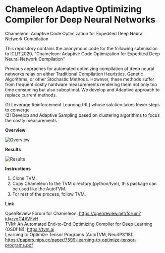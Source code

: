 # Chameleon Adaptive Optimizing Compiler for Deep Neural Networks
Chameleon: Adaptive Code Optimization for Expedited Deep Neural Network Compilation

This repository contains the anonymous code for the following submission to ICLR 2020.
"Chameleon: Adaptive Code Optimization for Expedited Deep Neural Network Compilation" <br/>

Previous appraches for automated optimizing compilation of deep neural networks relay on either Traditional Compilation Heuristics, Genetic Algorithms, or other Stochastic Methods. However, these methods suffer from frequent costly hardware measurements rendering them not only too time consuming but also suboptimal. We develop and Adaptive approach to replace current methods.

(1) Leverage Reinforcement Learning (RL) whose solution takes fewer steps to converge <br/>
(2) Develop and Adaptive Sampling based on clustering algorithms to focus the costly measurements

__Overview__

![Overview](https://bitbucket.org/act-lab/chameleon/src/master/images/rlc_overview.png)

__Results__

![Results](https://bitbucket.org/act-lab/chameleon/src/master/images/iter_vs_flops_zoom_oval_complete.png)

__Instructions__
1. Clone TVM. <br/>
2. Copy Chameleon to the TVM directory (python/tvm), this package can be used like the AutoTVM. <br/>
3. For rest of the process, follow TVM.

__Link__

OpenReview Forum for Chameleon: https://openreview.net/forum?id=rygG4AVFvH <br/>
TVM: An Automated End-to-End Optimizing Compiler for Deep Learning (OSDI'18): https://tvm.ai <br/>
Learning to Optimize Tensor Programs (AutoTVM, NeurIPS'18): https://papers.nips.cc/paper/7599-learning-to-optimize-tensor-programs.pdf <br/>
